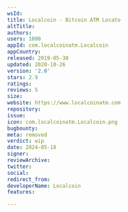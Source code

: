 ```yaml
---
wsId: 
title: Localcoin - Bitcoin ATM Locato
altTitle: 
authors: 
users: 1000
appId: com.localcoinatm.Localcoin
appCountry: 
released: 2019-05-30
updated: 2020-10-26
version: '2.0'
stars: 2.9
ratings: 
reviews: 5
size: 
website: https://www.localcoinatm.com
repository: 
issue: 
icon: com.localcoinatm.Localcoin.png
bugbounty: 
meta: removed
verdict: wip
date: 2024-05-18
signer: 
reviewArchive: 
twitter: 
social: 
redirect_from: 
developerName: Localcoin
features: 

---
```


